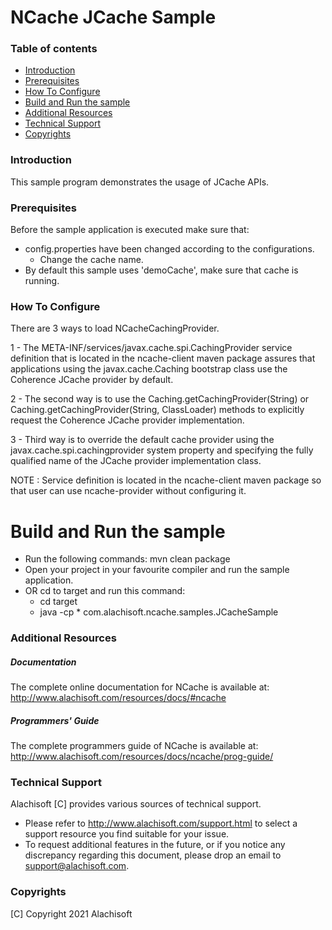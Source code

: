 ﻿# NCache JCache Sample

### Table of contents

* [Introduction](#introduction)
* [Prerequisites](#prerequisites)
* [How To Configure](#how-to-configure)
* [Build and Run the sample](#build-and-run-the-sample)
* [Additional Resources](#additional-resources)
* [Technical Support](#technical-support)
* [Copyrights](#copyrights)

### Introduction
 
This sample program demonstrates the usage of JCache APIs.

### Prerequisites

Before the sample application is executed make sure that:

   - config.properties have been changed according to the configurations.
       - Change the cache name.
   - By default this sample uses 'demoCache', make sure that cache is running.


### How To Configure

There are 3 ways to load NCacheCachingProvider.

 1 - The META-INF/services/javax.cache.spi.CachingProvider service definition that is located in the ncache-client maven
	package assures that applications using the javax.cache.Caching bootstrap class use the Coherence JCache provider by default.

2 - The second way is to use the Caching.getCachingProvider(String) or Caching.getCachingProvider(String, ClassLoader)
	methods to explicitly request the Coherence JCache provider implementation.  

3 - Third way is to override the default cache provider using the javax.cache.spi.cachingprovider system property 
	and specifying the fully qualified name of the JCache provider implementation class. 

NOTE : Service definition is located in the ncache-client maven package so that user can use ncache-provider without configuring it.

Build and Run the sample
=========================
- Run the following commands: mvn clean package
- Open your project in your favourite compiler and run the sample application.
- OR cd to target and run this command:
    - cd target
    - java -cp * com.alachisoft.ncache.samples.JCacheSample
        
### Additional Resources

##### Documentation
The complete online documentation for NCache is available at:
http://www.alachisoft.com/resources/docs/#ncache

##### Programmers' Guide
The complete programmers guide of NCache is available at:
http://www.alachisoft.com/resources/docs/ncache/prog-guide/

### Technical Support

Alachisoft [C] provides various sources of technical support. 

- Please refer to http://www.alachisoft.com/support.html to select a support resource you find suitable for your issue.
- To request additional features in the future, or if you notice any discrepancy regarding this document, please drop an email to [support@alachisoft.com](mailto:support@alachisoft.com).

### Copyrights

[C] Copyright 2021 Alachisoft 